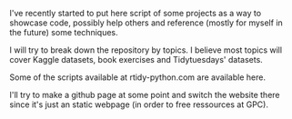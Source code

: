 I've recently started to put here script of some projects as a way to showcase code, possibly help others and reference (mostly for myself in the future) some techniques. 

I will try to break down the repository by topics. I believe most topics will cover Kaggle datasets, book exercises and Tidytuesdays' datasets. 

Some of the scripts available at rtidy-python.com are available here.  

I'll try to make a github page at some point and switch the website there since it's just an static webpage (in order to free ressources at GPC). 


